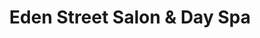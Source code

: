 ---
title: "Eden Street Salon & Day Spa"
url: /campbell-river/eden-street-salon-and-day-spa/
shop: beauty
---